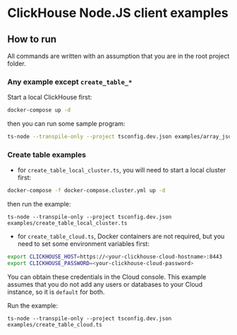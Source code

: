 # ClickHouse Node.JS client examples

## How to run

All commands are written with an assumption that you are in the root project folder.

### Any example except `create_table_*`

Start a local ClickHouse first:

```sh
docker-compose up -d
```

then you can run some sample program:

```sh
ts-node --transpile-only --project tsconfig.dev.json examples/array_json_each_row.ts
```



### Create table examples

- for `create_table_local_cluster.ts`,
  you will need to start a local cluster first:

```sh
docker-compose -f docker-compose.cluster.yml up -d
```

then run the example:

```
ts-node --transpile-only --project tsconfig.dev.json examples/create_table_local_cluster.ts
```

- for `create_table_cloud.ts`, Docker containers are not required,
  but you need to set some environment variables first:

```sh
export CLICKHOUSE_HOST=https://<your-clickhouse-cloud-hostname>:8443
export CLICKHOUSE_PASSWORD=<your-clickhouse-cloud-password>
```
You can obtain these credentials in the Cloud console.
This example assumes that you do not add any users or databases
to your Cloud instance, so it is `default` for both.

Run the example:

```
ts-node --transpile-only --project tsconfig.dev.json examples/create_table_cloud.ts
```

